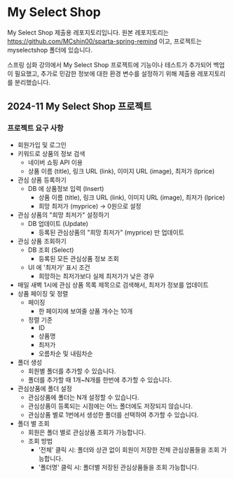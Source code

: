 # My Select Shop
My Select Shop 제출용 레포지토리입니다.
원본 레포지토리는 https://github.com/MCshin00/sparta-spring-remind 이고, 프로젝트는 myselectshop 폴더에 있습니다.

스프링 심화 강의에서 My Select Shop 프로젝트에 기능이나 테스트가 추가되어 백업이 필요했고, 추가로 민감한 정보에 대한 환경 변수를 설정하기 위해 제출용 레포지토리를 분리했습니다.

## 2024-11 My Select Shop 프로젝트
### 프로젝트 요구 사항
- 회원가입 및 로그인
- 키워드로 상품의 정보 검색
  - 네이버 쇼핑 API 이용
  - 상품 이름 (title), 링크 URL (link),  이미지 URL (image), 최저가 (lprice)
- 관심 상품 등록하기
  -  DB 에 상품정보 입력 (Insert)
     - 상품 이름 (title), 링크 URL (link),  이미지 URL (image), 최저가 (lprice)
     - 희망 최저가 (myprice) → 0원으로 설정
- 관심 상품의 "희망 최저가" 설정하기
  - DB 업데이트 (Update)
    - 등록된 관심상품의 "희망 최저가" (myprice) 만 업데이트
- 관심 상품 조회하기
  - DB 조회 (Select)
    - 등록된 모든 관심상품 정보 조회
  - UI 에 '최저가' 표시 조건
    - 희망하는 최저가보다 실제 최저가가 낮은 경우
- 매일 새벽 1시에 관심 상품 목록 제목으로 검색해서, 최저가 정보를 업데이트
- 상품 페이징 및 정렬
  - 페이징
    - 한 페이지에 보여줄 상품 개수는 10개
  - 정렬 기준
    - ID
    - 상품명
    - 최저가
    - 오름차순 및 내림차순
- 폴더 생성
  - 회원별 폴더를 추가할 수 있습니다.
  - 폴더를 추가할 때 1개~N개를 한번에 추가할 수 있습니다.
- 관심상품에 폴더 설정
  - 관심상품에 폴더는 N개 설정할 수 있습니다.
  - 관심상품이 등록되는 시점에는 어느 폴더에도 저장되지 않습니다.
  - 관심상품 별로 1번에서 생성한 폴더를 선택하여 추가할 수 있습니다.
- 폴더 별 조회
  - 회원은 폴더 별로 관심상품 조회가 가능합니다.
  - 조회 방법
    - '전체' 클릭 시: 폴더와 상관 없이 회원이 저장한 전체 관심상품들을 조회 가능합니다.
    - '폴더명' 클릭 시: 폴더별 저장된 관심상품들을 조회 가능합니다.

